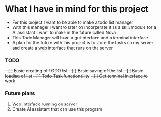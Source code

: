 # What I have in mind for this project
- For this project I want to be able to make a todo list manager
- With this manager I want to later on incorperate it as a skill/module for a AI assistant I want to make in the future called Nova
- This Todo Manager will have a gui interface and a terminal interface
- A plan for the future with this project is to store the tasks on my server and create a web interface that runs on the server

### TODO
~~- [ ] Basic creating of TODO list~~ 
~~- [ ] Basic saving of the list~~
~~- [ ] Basic loading of list~~
~~- [ ] Todo Task functionallity~~
~~- [ ] Get terminal interface to work~~

### Future plans
1. Web interface running on server
2. Create AI assistant that can use this program
